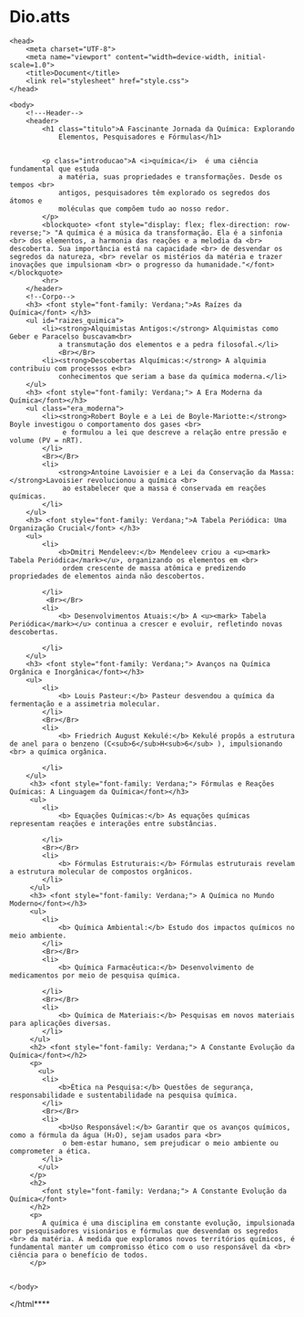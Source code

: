 # Dio.atts
<!DOCTYPE html>
<html lang="en">

    <head>
        <meta charset="UTF-8">
        <meta name="viewport" content="width=device-width, initial-scale=1.0">
        <title>Document</title>
        <link rel="stylesheet" href="style.css">
    </head>

    <body>
        <!---Header-->
        <header>
            <h1 class="titulo">A Fascinante Jornada da Química: Explorando
                Elementos, Pesquisadores e Fórmulas</h1>
            

            <p class="introducao">A <i>química</i>  é uma ciência fundamental que estuda
                a matéria, suas propriedades e transformações. Desde os tempos <br>
                antigos, pesquisadores têm explorado os segredos dos átomos e
                moléculas que compõem tudo ao nosso redor.
            </p>
            <blockquote> <font style="display: flex; flex-direction: row-reverse;"> "A química é a música da transformação. Ela é a sinfonia <br> dos elementos, a harmonia das reações e a melodia da <br> descoberta. Sua importância está na capacidade <br> de desvendar os segredos da natureza, <br> revelar os mistérios da matéria e trazer inovações que impulsionam <br> o progresso da humanidade."</font></blockquote>
            <hr>
        </header>
        <!--Corpo-->
        <h3> <font style="font-family: Verdana;">As Raízes da Química</font> </h3>
        <ul id="raizes_quimica">
            <li><strong>Alquimistas Antigos:</strong> Alquimistas como Geber e Paracelso buscavam<br>
                a transmutação dos elementos e a pedra filosofal.</li>
                <Br></Br>
            <li><strong>Descobertas Alquímicas:</strong> A alquimia contribuiu com processos e<br>
                conhecimentos que seriam a base da química moderna.</li>
        </ul>
        <h3> <font style="font-family: Verdana;"> A Era Moderna da Química</font></h3>
        <ul class="era_moderna">
            <li><strong>Robert Boyle e a Lei de Boyle-Mariotte:</strong> Boyle investigou o comportamento dos gases <br>
                 e formulou a lei que descreve a relação entre pressão e volume (PV = nRT).
            </li>
            <Br></Br>
            <li>
                <strong>Antoine Lavoisier e a Lei da Conservação da Massa:</strong>Lavoisier revolucionou a química <br>
                 ao estabelecer que a massa é conservada em reações químicas.
            </li>
        </ul>
        <h3> <font style="font-family: Verdana;">A Tabela Periódica: Uma Organização Crucial</font> </h3>
        <ul>
            <li>
                <b>Dmitri Mendeleev:</b> Mendeleev criou a <u><mark> Tabela Periódica</mark></u>, organizando os elementos em <br>
                 ordem crescente de massa atômica e predizendo propriedades de elementos ainda não descobertos.

            </li>
             <Br></Br>
            <li>
                <b> Desenvolvimentos Atuais:</b> A <u><mark> Tabela Periódica</mark></u> continua a crescer e evoluir, refletindo novas descobertas.

            </li>
        </ul>
        <h3> <font style="font-family: Verdana;"> Avanços na Química Orgânica e Inorgânica</font></h3>
        <ul>
            <li>
                <b> Louis Pasteur:</b> Pasteur desvendou a química da fermentação e a assimetria molecular.
            </li>
            <Br></Br>
            <li>
                <b> Friedrich August Kekulé:</b> Kekulé propôs a estrutura de anel para o benzeno (C<sub>6</sub>H<sub>6</sub> ), impulsionando <br> a química orgânica.

            </li>
        </ul>
         <h3> <font style="font-family: Verdana;"> Fórmulas e Reações Químicas: A Linguagem da Química</font></h3>
         <ul>
            <li>
                <b> Equações Químicas:</b> As equações químicas representam reações e interações entre substâncias.

            </li>
            <Br></Br>
            <li>
                <b> Fórmulas Estruturais:</b> Fórmulas estruturais revelam a estrutura molecular de compostos orgânicos.
            </li>
         </ul>
         <h3> <font style="font-family: Verdana;"> A Química no Mundo Moderno</font></h3>
         <ul>
            <li>
                <b> Química Ambiental:</b> Estudo dos impactos químicos no meio ambiente.
            </li>
            <Br></Br>
            <li>
                <b> Química Farmacêutica:</b> Desenvolvimento de medicamentos por meio de pesquisa química.

            </li>
            <Br></Br>
            <li>
                <b> Química de Materiais:</b> Pesquisas em novos materiais para aplicações diversas.
            </li>
         </ul>
         <h2> <font style="font-family: Verdana;"> A Constante Evolução da Química</font></h2>
         <p>
           <ul>
            <li>
                <b>Ética na Pesquisa:</b> Questões de segurança, responsabilidade e sustentabilidade na pesquisa química.
            </li>
            <Br></Br>
            <li>
                <b>Uso Responsável:</b> Garantir que os avanços químicos, como a fórmula da água (H₂O), sejam usados para <br>
                 o bem-estar humano, sem prejudicar o meio ambiente ou comprometer a ética.
            </li>
           </ul>
         </p>
         <h2>
            <font style="font-family: Verdana;"> A Constante Evolução da Química</font>
         </h2>
         <p>
            A química é uma disciplina em constante evolução, impulsionada por pesquisadores visionários e fórmulas que desvendam os segredos <br> da matéria. À medida que exploramos novos territórios químicos, é fundamental manter um compromisso ético com o uso responsável da <br> ciência para o benefício de todos.
         </p>


    </body>

</html****
